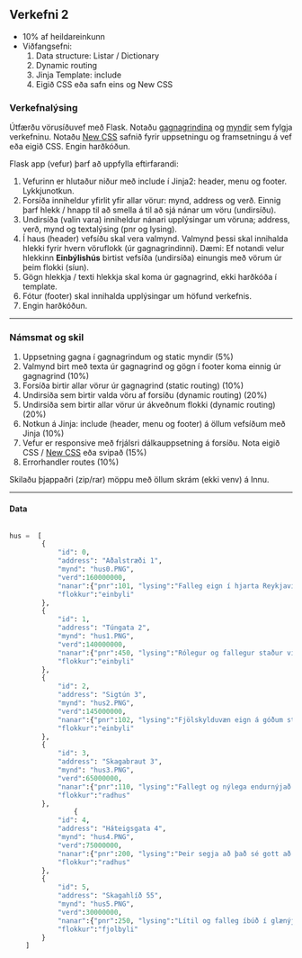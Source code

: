 ## Verkefni 2 
- 10% af heildareinkunn
- Viðfangsefni: 
   1. Data structure: Listar / Dictionary
   1. Dynamic routing 
   1. Jinja Template: include
   1. Eigið CSS eða safn eins og New CSS

### Verkefnalýsing 
Útfærðu vörusíðuvef með Flask. Notaðu [gagnagrindina](#data) og [myndir](https://github.com/vefthroun/Namsefni/tree/main/Verkefni/Vor24/sp%C3%B6nn2/static) sem fylgja verkefninu. Notaðu  [New CSS](https://newcss.net/) safnið fyrir uppsetningu og framsetningu á vef eða eigið CSS. Engin harðkóðun.

Flask app (vefur) þarf að uppfylla eftirfarandi:

1. Vefurinn er hlutaður niður með include í Jinja2: header, menu og footer. Lykkjunotkun.
1. Forsíða inniheldur yfirlit yfir allar vörur: mynd, address og verð.  Einnig þarf hlekk / hnapp til að smella á til að sjá nánar um vöru (undirsíðu).
1. Undirsíða (valin vara) inniheldur nánari upplýsingar um vöruna; address, verð, mynd og textalýsing (pnr og lysing).
1. Í haus (header) vefsíðu skal vera valmynd. Valmynd þessi skal innihalda hlekki fyrir hvern vöruflokk (úr gagnagrindinni). Dæmi: Ef notandi velur hlekkinn **Einbýlishús** birtist vefsíða (undirsíða) einungis með vörum úr þeim flokki (síun).
1. Gögn hlekkja / texti hlekkja skal koma úr gagnagrind, ekki harðkóða í template.
1. Fótur (footer) skal innihalda upplýsingar um höfund verkefnis.
1. Engin harðkóðun.


---

### Námsmat og skil 

   1. Uppsetning gagna í gagnagrindum og static myndir (5%)
   1. Valmynd birt með texta úr gagnagrind og gögn í footer koma einnig úr gagnagrind (10%)
   1. Forsíða birtir allar vörur úr gagnagrind (static routing) (10%)
   1. Undirsíða sem birtir valda vöru af forsíðu (dynamic routing) (20%)
   1. Undirsíða sem birtir allar vörur úr ákveðnum flokki (dynamic routing) (20%)  
   1. Notkun á Jinja: include (header, menu og footer) á öllum vefsíðum með Jinja (10%)
   1. Vefur er responsive með frjálsri dálkauppsetning á forsíðu.  Nota eigið CSS / [New CSS](https://newcss.net/) eða svipað  (15%)
   1. Errorhandler routes (10%)
  

Skilaðu þjappaðri (zip/rar) möppu með öllum skrám (ekki venv) á Innu.

---

#### Data
```python

hus =  [
        {
            "id": 0,
            "address": "Aðalstræði 1",
            "mynd": "hus0.PNG",
            "verd":160000000,
            "nanar":{"pnr":101, "lysing":"Falleg eign í hjarta Reykjavíkur"},
            "flokkur":"einbyli"
        },
        {
            "id": 1,
            "address": "Túngata 2",
            "mynd": "hus1.PNG",
            "verd":140000000,
            "nanar":{"pnr":450, "lysing":"Rólegur og fallegur staður við sjávarsíðuna"},
            "flokkur":"einbyli"
        },
        {
            "id": 2,
            "address": "Sigtún 3",
            "mynd": "hus2.PNG",
            "verd":145000000,
            "nanar":{"pnr":102, "lysing":"Fjölskylduvæn eign á góðum stað, nálægt allri þjónustu"},
            "flokkur":"einbyli"
        },
        {
            "id": 3,
            "address": "Skagabraut 3",
            "mynd": "hus3.PNG",
            "verd":65000000,
            "nanar":{"pnr":110, "lysing":"Fallegt og nýlega endurnýjað raðhús fyrir fólk á uppleið í lífinu"},
            "flokkur":"radhus"
        },
                {
            "id": 4,
            "address": "Háteigsgata 4",
            "mynd": "hus4.PNG",
            "verd":75000000,
            "nanar":{"pnr":200, "lysing":"Þeir segja að það sé gott að búa í Kópavogi..."},
            "flokkur":"radhus"
        },
        {
            "id": 5,
            "address": "Skagahlíð 55",
            "mynd": "hus5.PNG",
            "verd":30000000,
            "nanar":{"pnr":250, "lysing":"Lítil og falleg íbúð í glænýju fjölbýli á rótgrónum stað í sveitinni"},
            "flokkur":"fjolbyli"
        }
    ]

```
